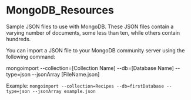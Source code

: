 # MongoDB_Resources

Sample JSON files to use with MongoDB. These JSON files contain a varying number of documents, some less than ten, while others contain hundreds. 

You can import a JSON file to your MongoDB community server using the following command: 

mongoimport --collection=[Collection Name] --db=[Database Name] --type=json --jsonArray [FileName.json]

Example: 
`mongoimport --collection=Recipes --db=firstDatabase --type=json --jsonArray example.json`
